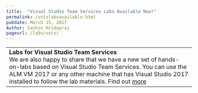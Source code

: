 ```yaml
---
title:  "Visual Studio Team Services Labs Available Now!"
permalink: /vstslabsavailable.html
pubdate: March 15, 2017
Author: Sachin Hridayraj
pageurl: /labs/vsts/
---
```


<table class="mainTable" width="100%" border="0">
<tr><td class="mainTable">
<b>Labs for Visual Studio Team Services</b>
<br />
We are also happy to share that we have a new set of hands-on-labs based on Visual Studio Team Services. 
You can use the ALM VM 2017 or any other machine that has Visual Studio 2017 installed to follow the lab materials. Find out <a href="labs/vsts">more</a>
  <!--/td><td class="mainTable" width="10%">
  <img src="images/vstslogo.png" /-->
  </td></tr>
  </table>
